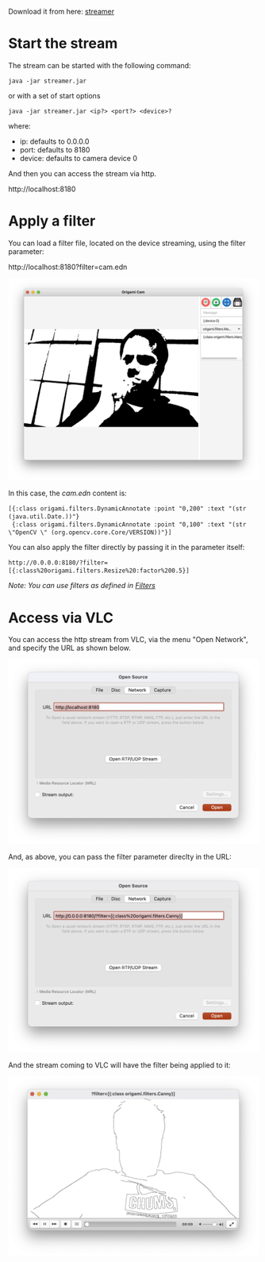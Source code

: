 Download it from here: [streamer](http://repository.hellonico.info/repository/hellonico/origami/streamer/0.7/streamer-0.7.jar)

# Start the stream

The stream can be started with the following command:

```shell
java -jar streamer.jar
```

or with a set of start options

```shell
java -jar streamer.jar <ip?> <port?> <device>?
```

where:

- ip: defaults to 0.0.0.0
- port: defaults to 8180
- device: defaults to camera device  0

And then you can access the stream via http.

http://localhost:8180

# Apply a filter

You can load a filter file, located on the device streaming, using the filter parameter:

http://localhost:8180?filter=cam.edn

![](../doc/coffee-streamer.png)

In this case, the *cam.edn* content is:

```
[{:class origami.filters.DynamicAnnotate :point "0,200" :text "(str (java.util.Date.))"}
 {:class origami.filters.DynamicAnnotate :point "0,100" :text "(str \"OpenCV \" (org.opencv.core.Core/VERSION))"}]
```

You can also apply the filter directly by passing it in the parameter itself:

```
http://0.0.0.0:8180/?filter=[{:class%20origami.filters.Resize%20:factor%200.5}]
```

*Note:  You can use filters as defined in [Filters](units/filters.md)*

# Access via VLC

You can access the http stream from VLC, via the menu "Open Network", and specify the URL as shown below.

![](../doc/vlc.png)

And, as above, you can pass the filter parameter direclty in the URL:

![](../doc/vlc_2b.png)

And the stream coming to VLC will have the filter being applied to it:

![](../doc/vlc_2a.png)

